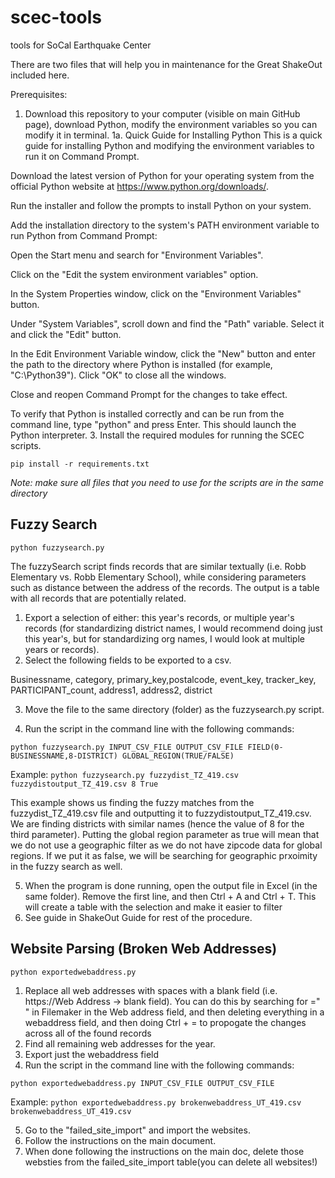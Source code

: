 # scec-tools
tools for SoCal Earthquake Center

There are two files that will help you in maintenance for the Great ShakeOut included here.

Prerequisites: 
1. Download this repository to your computer (visible on main GitHub page), download Python, modify the environment variables so you can modify it in terminal.
1a. Quick Guide for Installing Python
This is a quick guide for installing Python and modifying the environment variables to run it on Command Prompt.

Download the latest version of Python for your operating system from the official Python website at https://www.python.org/downloads/.

Run the installer and follow the prompts to install Python on your system.

Add the installation directory to the system's PATH environment variable to run Python from Command Prompt:

Open the Start menu and search for "Environment Variables".

Click on the "Edit the system environment variables" option.

In the System Properties window, click on the "Environment Variables" button.

Under "System Variables", scroll down and find the "Path" variable. Select it and click the "Edit" button.

In the Edit Environment Variable window, click the "New" button and enter the path to the directory where Python is installed (for example, "C:\Python39"). Click "OK" to close all the windows.

Close and reopen Command Prompt for the changes to take effect.

To verify that Python is installed correctly and can be run from the command line, type "python" and press Enter. This should launch the Python interpreter.
3. Install the required modules for running the SCEC scripts.

```pip install -r requirements.txt```

*Note: make sure all files that you need to use for the scripts are in the same directory*

## Fuzzy Search

```python fuzzysearch.py```

The fuzzySearch script finds records that are similar textually (i.e. Robb Elementary vs. Robb Elementary School), while considering parameters such as distance between the address of the records. The output is a table with all records that are potentially related. 

1. Export a selection of either: this year's records, or multiple year's records (for standardizing district names, I would recommend doing just this year's, but for standardizing org names, I would look at multiple years or records).
2. Select the following fields to be exported to a csv.

Businessname, category, primary_key,postalcode, event_key, tracker_key, PARTICIPANT_count, address1, address2, district

3. Move the file to the same directory (folder) as the fuzzysearch.py script.

4. Run the script in the command line with the following commands:

```python fuzzysearch.py INPUT_CSV_FILE OUTPUT_CSV_FILE FIELD(0-BUSINESSNAME,8-DISTRICT) GLOBAL_REGION(TRUE/FALSE)```


Example:
```python fuzzysearch.py fuzzydist_TZ_419.csv fuzzydistoutput_TZ_419.csv 8 True```

This example shows us finding the fuzzy matches from the fuzzydist_TZ_419.csv file and outputting it to fuzzydistoutput_TZ_419.csv. We are finding districts with similar names (hence the value of 8 for the third parameter). Putting the global region parameter as true will mean that we do not use a geographic filter as we do not have zipcode data for global regions. If we put it as false, we will be searching for geographic prxoimity in the fuzzy search as well. 

5. When the program is done running, open the output file in Excel (in the same folder). Remove the first line, and then Ctrl + A and Ctrl + T. This will create a table with the selection and make it easier to filter
6. See guide in ShakeOut Guide for rest of the procedure.

## Website Parsing (Broken Web Addresses)
```python exportedwebaddress.py```
1. Replace all web addresses with spaces with a blank field (i.e. https://Web Address -> blank field). You can do this by searching for =" " in Filemaker in the Web address field, and then deleting everything in a webaddress field, and then doing Ctrl + = to propogate the changes across all of the found records
2. Find all remaining web addresses for the year.
3. Export just the webaddress field
4. Run the script in the command line with the following commands: 

```python exportedwebaddress.py INPUT_CSV_FILE OUTPUT_CSV_FILE```


Example:
```python exportedwebaddress.py brokenwebaddress_UT_419.csv brokenwebaddress_UT_419.csv```

5. Go to the "failed_site_import" and import the websites.
6. Follow the instructions on the main document.
7. When done following the instructions on the main doc, delete those websties from the failed_site_import table(you can delete all websites!)
